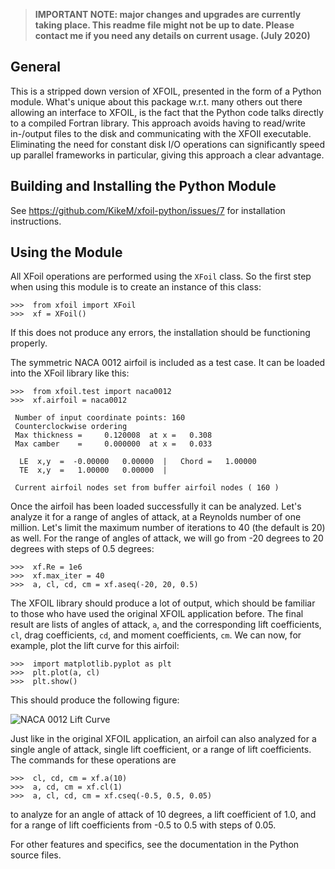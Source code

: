 > **IMPORTANT NOTE: major changes and upgrades are currently taking place. This readme file might not be up to date. Please contact me if you need any details on current usage. (July 2020)**

General
-------
This is a stripped down version of XFOIL, presented in the form of a Python module. What's unique about this package
 w.r.t. many others out there allowing an interface to XFOIL, is the fact that the Python code talks directly to a 
 compiled Fortran library. This approach avoids having to read/write in-/output files to the disk and communicating with
 the XFOIl executable. Eliminating the need for constant disk I/O operations can significantly speed up parallel 
 frameworks in particular, giving this approach a clear advantage.

Building and Installing the Python Module
-----------------------------------------
See https://github.com/KikeM/xfoil-python/issues/7 for installation instructions. 

Using the Module
----------------
All XFoil operations are performed using the `XFoil` class. So the first step when using this module is to create an
instance of this class:

```pycon
>>>  from xfoil import XFoil
>>>  xf = XFoil()
```

If this does not produce any errors, the installation should be functioning properly. 


The symmetric NACA 0012 airfoil is included as a test case. It can be loaded into the XFoil library like this:

```pycon
>>>  from xfoil.test import naca0012
>>>  xf.airfoil = naca0012

 Number of input coordinate points: 160
 Counterclockwise ordering
 Max thickness =     0.120008  at x =   0.308
 Max camber    =     0.000000  at x =   0.033

  LE  x,y  =  -0.00000   0.00000  |   Chord =   1.00000
  TE  x,y  =   1.00000   0.00000  |

 Current airfoil nodes set from buffer airfoil nodes ( 160 )
```

Once the airfoil has been loaded successfully it can be analyzed. Let's analyze it for a range of angles of attack, at a
Reynolds number of one million. Let's limit the maximum number of iterations to 40 (the default is 20) as well. 
For the range of angles of attack, we will go from -20 degrees to 20 degrees with steps of 0.5 degrees:

```pycon
>>>  xf.Re = 1e6
>>>  xf.max_iter = 40
>>>  a, cl, cd, cm = xf.aseq(-20, 20, 0.5)
```

The XFOIL library should produce a lot of output, which should be familiar to those who have used the original XFOIL 
application before. The final result are lists of angles of attack, `a`, and the corresponding lift coefficients, `cl`, 
drag coefficients, `cd`, and moment coefficients, `cm`. We can now, for example, plot the lift curve for this airfoil:

```pycon
>>>  import matplotlib.pyplot as plt
>>>  plt.plot(a, cl)
>>>  plt.show()
```

This should produce the following figure:

![NACA 0012 Lift Curve](https://github.com/daniel-de-vries/xfoil-python/raw/master/naca0012-lift-curve.png)

Just like in the original XFOIL application, an airfoil can also analyzed for a single angle of attack, single lift
coefficient, or a range of lift coefficients. The commands for these operations are

```pycon
>>>  cl, cd, cm = xf.a(10)
>>>  a, cd, cm = xf.cl(1)
>>>  a, cl, cd, cm = xf.cseq(-0.5, 0.5, 0.05)
```

to analyze for an angle of attack of 10 degrees, a lift coefficient of 1.0, and for a range of lift coefficients from
-0.5 to 0.5 with steps of 0.05.

For other features and specifics, see the documentation in the Python source files.
 
